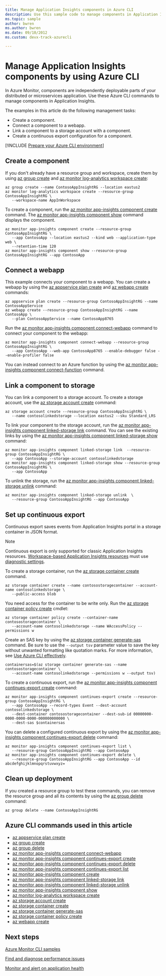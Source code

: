 ```yaml
---
title: Manage Application Insights components in Azure CLI
description: Use this sample code to manage components in Application Insights. This feature is part of Azure Monitor.
ms.topic: sample
author: bwren
ms.author: bwren
ms.date: 09/10/2012
ms.custom: devx-track-azurecli

---
```


# Manage Application Insights components by using Azure CLI

In Azure Monitor, components are independently deployable parts of your distributed or microservices application. Use these Azure CLI commands to manage components in Application Insights.

The examples in this article do the following management tasks:

- Create a component.
- Connect a component to a webapp.
- Link a component to a storage account with a component.
- Create a continuous export configuration for a component.

[!INCLUDE [Prepare your Azure CLI environment](../../../includes/azure-cli-prepare-your-environment.md)]

## Create a component

If you don't already have a resource group and workspace, create them by using [az group create](/cli/azure/group#az_group_create) and [az monitor log-analytics workspace create](/cli/azure/monitor/log-analytics/workspace#az_monitor_log_analytics_workspace_create):

```azurecli
az group create --name ContosoAppInsightRG --location eastus2
az monitor log-analytics workspace create --resource-group ContosoAppInsightRG \
   --workspace-name AppInWorkspace
```

To create a component, run the [az monitor app-insights component create](/cli/azure/monitor/app-insights/component#az_monitor_app_insights_component_create) command. The [az monitor app-insights component show](/cli/azure/monitor/app-insights/component#az_monitor_app_insights_component_show) command displays the component.

```azurecli
az monitor app-insights component create --resource-group ContosoAppInsightRG \
   --app ContosoApp --location eastus2 --kind web --application-type web \
   --retention-time 120
az monitor app-insights component show --resource-group ContosoAppInsightRG --app ContosoApp
```

## Connect a webapp

This example connects your component to a webapp. You can create a webapp by using the [az appservice plan create](/cli/azure/appservice/plan#az_appservice_plan_create) and [az webapp create](/cli/azure/webapp#az_webapp_create) commands:

```azurecli
az appservice plan create --resource-group ContosoAppInsightRG --name ContosoAppService
az webapp create --resource-group ContosoAppInsightRG --name ContosoApp \
   --plan ContosoAppService --name ContosoApp8765
```

Run the [az monitor app-insights component connect-webapp](/cli/azure/monitor/app-insights/component#az_monitor_app_insights_component_connect_webapp) command to connect your component to the webapp:

```azurecli
az monitor app-insights component connect-webapp --resource-group ContosoAppInsightRG \
   --app ContosoApp --web-app ContosoApp8765 --enable-debugger false --enable-profiler false
```

You can instead connect to an Azure function by using the [az monitor app-insights component connect-function](/cli/azure/monitor/app-insights/component#az_monitor_app_insights_component_connect_function) command.

## Link a component to storage

You can link a component to a storage account. To create a storage account, use the [az storage account create](/cli/azure/storage/account#az_storage_account_create) command:

```azurecli
az storage account create --resource-group ContosoAppInsightRG \
   --name contosolinkedstorage --location eastus2 --sku Standard_LRS
```

To link your component to the storage account, run the [az monitor app-insights component linked-storage link](/cli/azure/monitor/app-insights/component/linked-storage#az_monitor_app_insights_component_linked_storage_link) command. You can see the existing links by using the [az monitor app-insights component linked-storage show](/cli/azure/monitor/app-insights/component/linked-storage#az_monitor_app_insights_component_linked_storage_show) command:


```azurecli
az monitor app-insights component linked-storage link  --resource-group ContosoAppInsightRG \
   --app ContosoApp --storage-account contosolinkedstorage
az monitor app-insights component linked-storage show --resource-group ContosoAppInsightRG \
   --app ContosoApp
```

To unlink the storage, run the [az monitor app-insights component linked-storage unlink](/cli/azure/monitor/app-insights/component/linked-storage#az_monitor_app_insights_component_linked_storage_unlink) command:

```AzureCLI
az monitor app-insights component linked-storage unlink  \
   --resource-group ContosoAppInsightRG --app ContosoApp
```

## Set up continuous export

Continuous export saves events from Application Insights portal in a storage container in JSON format.

> [!NOTE]
> Continuous export is only supported for classic Application Insights resources. [Workspace-based Application Insights resources](../app/create-workspace-resource.md) must use [diagnostic settings](../app/create-workspace-resource.md#export-telemetry).
>

To create a storage container, run the [az storage container create](/cli/azure/storage/container#az_storage_container_create) command. 

```azurecli
az storage container create --name contosostoragecontainer --account-name contosolinkedstorage \
   --public-access blob 
```

You need access for the container to be write only. Run the [az storage container policy create](/cli/azure/storage/container/policy#az_storage_container_policy_create) cmdlet:

```azurecli
az storage container policy create --container-name contosostoragecontainer \
   --account-name contosolinkedstorage --name WAccessPolicy --permissions w
```

Create an SAS key by using the [az storage container generate-sas](/cli/azure/storage/container#az_storage_container_generate_sas) command. Be sure to use the `--output tsv` parameter value to save the key without unwanted formatting like quotation marks. For more information, see [Use Azure CLI effectively](/cli/azure/use-cli-effectively).

```azurecli
containersas=$(az storage container generate-sas --name contosostoragecontainer \
   --account-name contosolinkedstorage --permissions w --output tsv)
```

To create a continuous export, run the [az monitor app-insights component continues-export create](/cli/azure/monitor/app-insights/component/continues-export#az_monitor_app_insights_component_continues_export_create) command:

```azurecli
az monitor app-insights component continues-export create --resource-group ContosoAppInsightRG \
   --app ContosoApp --record-types Event --dest-account contosolinkedstorage \
   --dest-container contosostoragecontainer --dest-sub-id 00000000-0000-0000-0000-000000000000 \
   --dest-sas $containersas
```

You can delete a configured continuous export by using the [az monitor app-insights component continues-export delete](/cli/azure/monitor/app-insights/component/continues-export#az_monitor_app_insights_component_continues_export_delete) command: 

```azurecli
az monitor app-insights component continues-export list \
   --resource-group ContosoAppInsightRG --app ContosoApp
az monitor app-insights component continues-export delete \
   --resource-group ContosoAppInsightRG --app ContosoApp --id abcdefghijklmnopqrstuvwxyz=
```

## Clean up deployment

If you created a resource group to test these commands, you can remove the resource group and all its contents by using the [az group delete](/cli/azure/group#az_group_delete) command:

```azurecli
az group delete --name ContosoAppInsightRG 
```

## Azure CLI commands used in this article

- [az appservice plan create](/cli/azure/appservice/plan#az_appservice_plan_create)
- [az group create](/cli/azure/group#az_group_create)
- [az group delete](/cli/azure/group#az_group_delete)
- [az monitor app-insights component connect-webapp](/cli/azure/monitor/app-insights/component#az_monitor_app_insights_component_connect_webapp)
- [az monitor app-insights component continues-export create](/cli/azure/monitor/app-insights/component/continues-export#az_monitor_app_insights_component_continues_export_create)
- [az monitor app-insights component continues-export delete](/cli/azure/monitor/app-insights/component/continues-export#az_monitor_app_insights_component_continues_export_delete)
- [az monitor app-insights component continues-export list](/cli/azure/monitor/app-insights/component/continues-export#az_monitor_app_insights_component_continues_export_list)
- [az monitor app-insights component create](/cli/azure/monitor/app-insights/component#az_monitor_app_insights_component_create)
- [az monitor app-insights component linked-storage link](/cli/azure/monitor/app-insights/component/linked-storage#az_monitor_app_insights_component_linked_storage_link)
- [az monitor app-insights component linked-storage unlink](/cli/azure/monitor/app-insights/component/linked-storage#az_monitor_app_insights_component_linked_storage_unlink)
- [az monitor app-insights component show](/cli/azure/monitor/app-insights/component#az_monitor_app_insights_component_show)
- [az monitor log-analytics workspace create](/cli/azure/monitor/log-analytics/workspace#az_monitor_log_analytics_workspace_create)
- [az storage account create](/cli/azure/storage/account#az_storage_account_create)
- [az storage container create](/cli/azure/storage/container#az_storage_container_create)
- [az storage container generate-sas](/cli/azure/storage/container#az_storage_container_generate_sas)
- [az storage container policy create](/cli/azure/storage/container/policy#az_storage_container_policy_create)
- [az webapp create](/cli/azure/webapp#az_webapp_create)

## Next steps

[Azure Monitor CLI samples](../cli-samples.md)

[Find and diagnose performance issues](../app/tutorial-performance.md)

[Monitor and alert on application health](../app/tutorial-alert.md)
